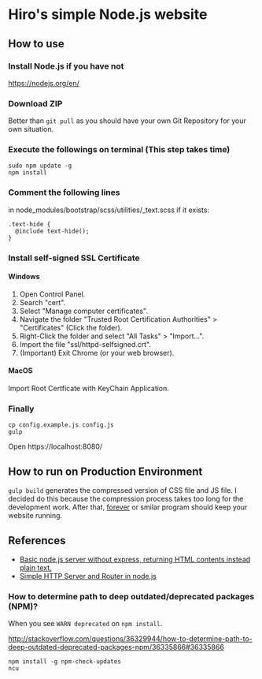 # Hiro's simple Node.js website

## How to use

### Install Node.js if you have not

https://nodejs.org/en/

### Download ZIP

Better than `git pull` as you should have your own Git Repository for your own situation.

### Execute the followings on terminal (This step takes time)

```
sudo npm update -g
npm install
```

### Comment the following lines

in node_modules/bootstrap/scss/utilities/_text.scss if it exists:

```
.text-hide {
  @include text-hide();
}
```

### Install self-signed SSL Certificate

#### Windows

1. Open Control Panel.
2. Search "cert".
3. Select "Manage computer certificates".
4. Navigate the folder "Trusted Root Certification Authorities" > "Certificates"
    (Click the folder).
5. Right-Click the folder and select "All Tasks" > "Import...".
6. Import the file "ssl/httpd-selfsigned.crt".
7. (Important) Exit Chrome (or your web browser).

#### MacOS

Import Root Certficate with KeyChain Application.

### Finally

```
cp config.example.js config.js
gulp
```

Open https://localhost:8080/

## How to run on Production Environment

`gulp build` generates the compressed version of CSS file and JS file. I decided do this because the compression process takes too long for the development work. After that, [forever](https://www.npmjs.com/package/forever) or smilar program should keep your website running.

## References

- [Basic node.js server without express, returning HTML contents instead plain text.](https://gist.github.com/timbergus/5812357)
- [Simple HTTP Server and Router in node.js](https://gist.github.com/jeffrafter/353700)

### How to determine path to deep outdated/deprecated packages (NPM)?

When you see `WARN deprecated` on `npm install`.

http://stackoverflow.com/questions/36329944/how-to-determine-path-to-deep-outdated-deprecated-packages-npm/36335866#36335866

```shell
npm install -g npm-check-updates
ncu
```
